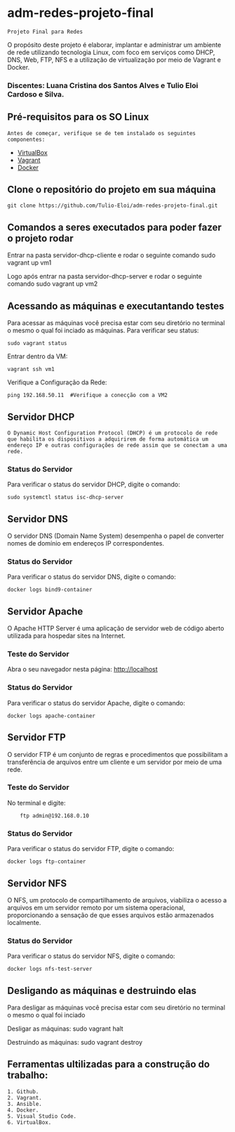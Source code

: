 # adm-redes-projeto-final
    Projeto Final para Redes

O propósito deste projeto é elaborar, implantar e administrar um ambiente de rede utilizando tecnologia Linux, com foco em serviços como DHCP, DNS, Web, FTP, NFS e a utilização de virtualização por meio de Vagrant e Docker.
<h3>Discentes: Luana Cristina dos Santos Alves e Tulio Eloi Cardoso e Silva.</h3>

## Pré-requisitos para os SO Linux
    Antes de começar, verifique se de tem instalado os seguintes componentes:
- [VirtualBox](https://www.virtualbox.org/)
- [Vagrant](https://www.vagrantup.com/)
- [Docker](https://www.docker.com/)

## Clone o repositório do projeto em sua máquina
    git clone https://github.com/Tulio-Eloi/adm-redes-projeto-final.git
 
## Comandos a seres executados para poder fazer o projeto rodar
Entrar na pasta servidor-dhcp-cliente e rodar o seguinte comando
    sudo vagrant up vm1

Logo após entrar na pasta servidor-dhcp-server e rodar o seguinte comando
    sudo vagrant up vm2

## Acessando as máquinas e executantando testes
Para acessar as máquinas você precisa estar com seu diretório no terminal o mesmo o qual foi inciado as máquinas.
Para verificar seu status:

    sudo vagrant status

Entrar dentro da VM:

    vagrant ssh vm1


Verifique a Configuração da Rede:

    ping 192.168.50.11  #Verifique a conecção com a VM2


## Servidor DHCP
    O Dynamic Host Configuration Protocol (DHCP) é um protocolo de rede que habilita os dispositivos a adquirirem de forma automática um endereço IP e outras configurações de rede assim que se conectam a uma rede.

### Status do Servidor
Para verificar o status do servidor DHCP, digite o comando:

    sudo systemctl status isc-dhcp-server


## Servidor DNS
O servidor DNS (Domain Name System) desempenha o papel de converter nomes de domínio em endereços IP correspondentes.

### Status do Servidor

Para verificar o status do servidor DNS, digite o comando:

    docker logs bind9-container


## Servidor Apache

O Apache HTTP Server é uma aplicação de servidor web de código aberto utilizada para hospedar sites na Internet.

### Teste do Servidor

Abra o seu navegador nesta página: [http://localhost](http://localhost)

### Status do Servidor

Para verificar o status do servidor Apache, digite o comando:


    docker logs apache-container


## Servidor FTP

O servidor FTP é um conjunto de regras e procedimentos que possibilitam a transferência de arquivos entre um cliente e um servidor por meio de uma rede.

### Teste do Servidor

No terminal e digite:

        ftp admin@192.168.0.10


### Status do Servidor
Para verificar o status do servidor FTP, digite o comando:
 
    docker logs ftp-container

## Servidor NFS

O NFS, um protocolo de compartilhamento de arquivos, viabiliza o acesso a arquivos em um servidor remoto por um sistema operacional, proporcionando a sensação de que esses arquivos estão armazenados localmente.

### Status do Servidor

Para verificar o status do servidor NFS, digite o comando:

    docker logs nfs-test-server

## Desligando as máquinas e destruindo elas
Para desligar as máquinas você precisa estar com seu diretório no terminal o mesmo o qual foi inciado
   
Desligar as máquinas:
    sudo vagrant halt

Destruindo as máquinas:
    sudo vagrant destroy

## Ferramentas ultilizadas para a construção do trabalho:
    1. Github.
    2. Vagrant.
    3. Ansible.
    4. Docker.
    5. Visual Studio Code.
    6. VirtualBox.
